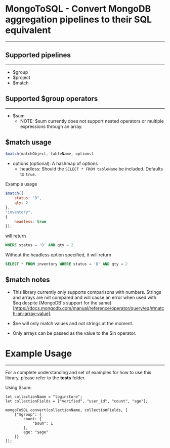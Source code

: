 # MongoToSQL - Convert MongoDB aggregation pipelines to their SQL equivalent
----

## Supported pipelines
----
* $group
* $project
* $match

## Supported $group operators
----
* $sum
    * NOTE: $sum currently does not support nested operators or multiple expressions through an array.

## $match usage
```javascript
$match(matchObject, tableName, options)
```

* options (optional): A hashmap of options 
    * headless: Should the `SELECT * FROM tableName` be included. Defaults to `true`.

Example usage
```javascript
$match({
    status: "D",
    qty: 2
}, 
"inventory", 
{
    headless: true
});
```
will return

```sql
WHERE status = 'D' AND qty = 2
```

Without the headless option specified, it will return
```sql
SELECT * FROM inventory WHERE status = 'D' AND qty = 2
```


## $match notes
* This library currently only supports comparisons with numbers. Strings and arrays are not compared and will cause an error when used with $eq despite (MongoDB's support for the same)[https://docs.mongodb.com/manual/reference/operator/query/eq/#match-an-array-value].

* $ne will only match values and not strings at the moment.

* Only arrays can be passed as the value to the $in operator.


# Example Usage
-------
For a complete understanding and set of examples for how to use this library, please refer to the **tests** folder.

Using $sum:
```
let collectionName = "loginstore";
let collectionFields = ["verified", "user_id", "count", "age"];

mongoToSQL.convert(collectionName, collectionFields, [
    {"$group": {
        count: {
            "$sum": 1
        },
        age: "$age"
    }}
]);
```
